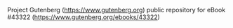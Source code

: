 Project Gutenberg (https://www.gutenberg.org) public repository for eBook #43322 (https://www.gutenberg.org/ebooks/43322)
